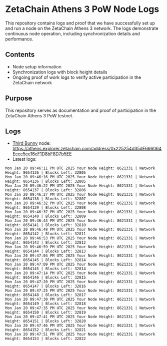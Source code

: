 # ZetaChain Athens 3 PoW Node Logs
This repository contains logs and proof that we have successfully set up and run a node on the ZetaChain Athens 3 network. The logs demonstrate continuous node operation, including synchronization details and performance.

## Contents
- Node setup information
- Synchronization logs with block height details
- Ongoing proof of work logs to verify active participation in the ZetaChain network

## Purpose
This repository serves as documentation and proof of participation in the ZetaChain Athens 3 PoW testnet.

## Logs

- [Third Bunny](https://thirdbunny.xyz/) node: https://athens.explorer.zetachain.com/address/0x225254d35dE666064Eccc5ce16eF1D8bF8D7b5EE
- Latest logs:
```
Mon Jan 20 09:46:11 PM UTC 2025 Your Node Height: 8621331 | Network Height: 8654136 | Blocks Left: 32805
Mon Jan 20 09:46:16 PM UTC 2025 Your Node Height: 8621331 | Network Height: 8654136 | Blocks Left: 32805
Mon Jan 20 09:46:22 PM UTC 2025 Your Node Height: 8621331 | Network Height: 8654137 | Blocks Left: 32806
Mon Jan 20 09:46:27 PM UTC 2025 Your Node Height: 8621331 | Network Height: 8654138 | Blocks Left: 32807
Mon Jan 20 09:46:32 PM UTC 2025 Your Node Height: 8621331 | Network Height: 8654139 | Blocks Left: 32808
Mon Jan 20 09:46:37 PM UTC 2025 Your Node Height: 8621331 | Network Height: 8654140 | Blocks Left: 32809
Mon Jan 20 09:46:43 PM UTC 2025 Your Node Height: 8621331 | Network Height: 8654141 | Blocks Left: 32810
Mon Jan 20 09:46:48 PM UTC 2025 Your Node Height: 8621331 | Network Height: 8654142 | Blocks Left: 32811
Mon Jan 20 09:46:53 PM UTC 2025 Your Node Height: 8621331 | Network Height: 8654143 | Blocks Left: 32812
Mon Jan 20 09:46:59 PM UTC 2025 Your Node Height: 8621331 | Network Height: 8654144 | Blocks Left: 32813
Mon Jan 20 09:47:04 PM UTC 2025 Your Node Height: 8621331 | Network Height: 8654145 | Blocks Left: 32814
Mon Jan 20 09:47:09 PM UTC 2025 Your Node Height: 8621331 | Network Height: 8654145 | Blocks Left: 32814
Mon Jan 20 09:47:14 PM UTC 2025 Your Node Height: 8621331 | Network Height: 8654146 | Blocks Left: 32815
Mon Jan 20 09:47:20 PM UTC 2025 Your Node Height: 8621331 | Network Height: 8654147 | Blocks Left: 32816
Mon Jan 20 09:47:25 PM UTC 2025 Your Node Height: 8621331 | Network Height: 8654148 | Blocks Left: 32817
Mon Jan 20 09:47:30 PM UTC 2025 Your Node Height: 8621331 | Network Height: 8654149 | Blocks Left: 32818
Mon Jan 20 09:47:35 PM UTC 2025 Your Node Height: 8621331 | Network Height: 8654150 | Blocks Left: 32819
Mon Jan 20 09:47:41 PM UTC 2025 Your Node Height: 8621331 | Network Height: 8654151 | Blocks Left: 32820
Mon Jan 20 09:47:46 PM UTC 2025 Your Node Height: 8621331 | Network Height: 8654152 | Blocks Left: 32821
Mon Jan 20 09:47:51 PM UTC 2025 Your Node Height: 8621331 | Network Height: 8654153 | Blocks Left: 32822
```
